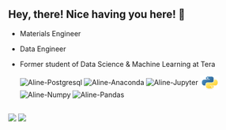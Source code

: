 ## Hey, there! Nice having you here! 👋

- Materials Engineer
- Data Engineer
- Former student of Data Science & Machine Learning at Tera

  <img align="center" alt="Aline-Postgresql" height="30" width="40" src="https://cdn.jsdelivr.net/gh/devicons/devicon/icons/postgresql/postgresql-original.svg" />
  <img align="center" alt="Aline-Anaconda" height="30" width="40" src="https://cdn.jsdelivr.net/gh/devicons/devicon/icons/anaconda/anaconda-original.svg" />    
  <img align="center" alt="Aline-Jupyter" height="30" width="40 "src="https://cdn.jsdelivr.net/gh/devicons/devicon/icons/jupyter/jupyter-original-wordmark.svg" />
  <img align="center" alt="Aline-Python" height="30" width="40" src="https://raw.githubusercontent.com/devicons/devicon/master/icons/python/python-original.svg">
  <img align="center" alt="Aline-Numpy" height="30" width="40" src="https://cdn.jsdelivr.net/gh/devicons/devicon/icons/numpy/numpy-original.svg" />
  <img align="center" alt="Aline-Pandas" height="30" width="40" src="https://cdn.jsdelivr.net/gh/devicons/devicon/icons/pandas/pandas-original.svg" />
</div>
          
  ##
 
<div>
  <a href = "mailto:alinefsalviano@gmail.com"><img src="https://img.shields.io/badge/-Gmail-%23333?style=for-the-badge&logo=gmail&logoColor=white" target="_blank"></a>
  <a href="https://www.linkedin.com/in/alinesalviano" target="_blank"><img src="https://img.shields.io/badge/-LinkedIn-%230077B5?style=for-the-badge&logo=linkedin&logoColor=white" target="_blank"></a> 
</div>
